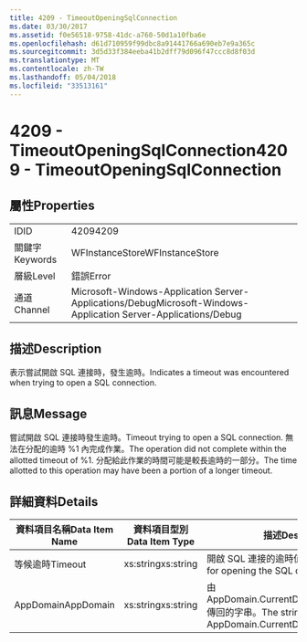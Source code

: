 ```yaml
---
title: 4209 - TimeoutOpeningSqlConnection
ms.date: 03/30/2017
ms.assetid: f0e56518-9758-41dc-a760-50d1a10fba6e
ms.openlocfilehash: d61d710959f99dbc8a91441766a690eb7e9a365c
ms.sourcegitcommit: 3d5d33f384eeba41b2dff79d096f47ccc8d8f03d
ms.translationtype: MT
ms.contentlocale: zh-TW
ms.lasthandoff: 05/04/2018
ms.locfileid: "33513161"
---
```

# <a name="4209---timeoutopeningsqlconnection"></a><span data-ttu-id="d4704-102">4209 - TimeoutOpeningSqlConnection</span><span class="sxs-lookup"><span data-stu-id="d4704-102">4209 - TimeoutOpeningSqlConnection</span></span>
## <a name="properties"></a><span data-ttu-id="d4704-103">屬性</span><span class="sxs-lookup"><span data-stu-id="d4704-103">Properties</span></span>  
  
|||  
|-|-|  
|<span data-ttu-id="d4704-104">ID</span><span class="sxs-lookup"><span data-stu-id="d4704-104">ID</span></span>|<span data-ttu-id="d4704-105">4209</span><span class="sxs-lookup"><span data-stu-id="d4704-105">4209</span></span>|  
|<span data-ttu-id="d4704-106">關鍵字</span><span class="sxs-lookup"><span data-stu-id="d4704-106">Keywords</span></span>|<span data-ttu-id="d4704-107">WFInstanceStore</span><span class="sxs-lookup"><span data-stu-id="d4704-107">WFInstanceStore</span></span>|  
|<span data-ttu-id="d4704-108">層級</span><span class="sxs-lookup"><span data-stu-id="d4704-108">Level</span></span>|<span data-ttu-id="d4704-109">錯誤</span><span class="sxs-lookup"><span data-stu-id="d4704-109">Error</span></span>|  
|<span data-ttu-id="d4704-110">通道</span><span class="sxs-lookup"><span data-stu-id="d4704-110">Channel</span></span>|<span data-ttu-id="d4704-111">Microsoft-Windows-Application Server-Applications/Debug</span><span class="sxs-lookup"><span data-stu-id="d4704-111">Microsoft-Windows-Application Server-Applications/Debug</span></span>|  
  
## <a name="description"></a><span data-ttu-id="d4704-112">描述</span><span class="sxs-lookup"><span data-stu-id="d4704-112">Description</span></span>  
 <span data-ttu-id="d4704-113">表示嘗試開啟 SQL 連接時，發生逾時。</span><span class="sxs-lookup"><span data-stu-id="d4704-113">Indicates a timeout was encountered when trying to open a SQL connection.</span></span>  
  
## <a name="message"></a><span data-ttu-id="d4704-114">訊息</span><span class="sxs-lookup"><span data-stu-id="d4704-114">Message</span></span>  
 <span data-ttu-id="d4704-115">嘗試開啟 SQL 連接時發生逾時。</span><span class="sxs-lookup"><span data-stu-id="d4704-115">Timeout trying to open a SQL connection.</span></span> <span data-ttu-id="d4704-116">無法在分配的逾時 %1 內完成作業。</span><span class="sxs-lookup"><span data-stu-id="d4704-116">The operation did not complete within the allotted timeout of %1.</span></span> <span data-ttu-id="d4704-117">分配給此作業的時間可能是較長逾時的一部分。</span><span class="sxs-lookup"><span data-stu-id="d4704-117">The time allotted to this operation may have been a portion of a longer timeout.</span></span>  
  
## <a name="details"></a><span data-ttu-id="d4704-118">詳細資料</span><span class="sxs-lookup"><span data-stu-id="d4704-118">Details</span></span>  
  
|<span data-ttu-id="d4704-119">資料項目名稱</span><span class="sxs-lookup"><span data-stu-id="d4704-119">Data Item Name</span></span>|<span data-ttu-id="d4704-120">資料項目型別</span><span class="sxs-lookup"><span data-stu-id="d4704-120">Data Item Type</span></span>|<span data-ttu-id="d4704-121">描述</span><span class="sxs-lookup"><span data-stu-id="d4704-121">Description</span></span>|  
|--------------------|--------------------|-----------------|  
|<span data-ttu-id="d4704-122">等候逾時</span><span class="sxs-lookup"><span data-stu-id="d4704-122">Timeout</span></span>|<span data-ttu-id="d4704-123">xs:string</span><span class="sxs-lookup"><span data-stu-id="d4704-123">xs:string</span></span>|<span data-ttu-id="d4704-124">開啟 SQL 連接的逾時值。</span><span class="sxs-lookup"><span data-stu-id="d4704-124">The timeout value for opening the SQL connection.</span></span>|  
|<span data-ttu-id="d4704-125">AppDomain</span><span class="sxs-lookup"><span data-stu-id="d4704-125">AppDomain</span></span>|<span data-ttu-id="d4704-126">xs:string</span><span class="sxs-lookup"><span data-stu-id="d4704-126">xs:string</span></span>|<span data-ttu-id="d4704-127">由 AppDomain.CurrentDomain.FriendlyName 傳回的字串。</span><span class="sxs-lookup"><span data-stu-id="d4704-127">The string returned by AppDomain.CurrentDomain.FriendlyName.</span></span>|
